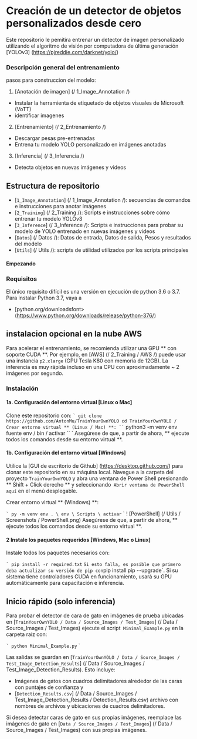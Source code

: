 # Creación de un detector de objetos personalizados desde cero

Este repositorio le pemitira entrenar un detector de imagen personalizado utilizando el algoritmo de visión por computadora de última generación [YOLOv3] (https://pjreddie.com/darknet/yolo/)

### Descripción general del entrenamiento

pasos para construccion del modelo:

 1. [Anotación de imagen] (/ 1_Image_Annotation /)
- Instalar la herramienta de etiquetado de objetos visuales de Microsoft (VoTT)
- identificar imagenes
 2. [Entrenamiento] (/ 2_Entrenamiento /)
 - Descargar pesas pre-entrenadas
 - Entrena tu modelo YOLO personalizado en imágenes anotadas
 3. [Inferencia] (/ 3_Inferencia /)
 - Detecta objetos en nuevas imágenes y videos

## Estructura de repositorio
+ [`1_Image_Annotation`] (/ 1_Image_Annotation /): secuencias de comandos e instrucciones para anotar imágenes
+ [`2_Training`] (/ 2_Training /): Scripts e instrucciones sobre cómo entrenar tu modelo YOLOv3
+ [`3_Inference`] (/ 3_Inference /): Scripts e instrucciones para probar su modelo de YOLO entrenado en nuevas imágenes y videos
+ [`Datos`] (/ Datos /): Datos de entrada, Datos de salida, Pesos y resultados del modelo
+ [`Utils`] (/ Utils /): scripts de utilidad utilizados por los scripts principales

#### Empezando

### Requisitos
El único requisito difícil es una versión en ejecución de python 3.6 o 3.7. Para instalar Python 3.7, vaya a
- [python.org/downloadsfont>(https://www.python.org/downloads/release/python-376/)


## instalacion opcional en la nube AWS
Para acelerar el entrenamiento, se recomienda utilizar una GPU ** con soporte CUDA **. Por ejemplo, en [AWS] (/ 2_Training / AWS /) puede usar una instancia `p2.xlarge` (GPU Tesla K80 con memoria de 12GB). La inferencia es muy rápida incluso en una CPU con aproximadamente ~ 2 imágenes por segundo.


### Instalación

#### 1a. Configuración del entorno virtual [Linux o Mac]

Clone este repositorio con:
`` `
git clone https://github.com/AntonMu/TrainYourOwnYOLO
cd TrainYourOwnYOLO /
`` `
Crear entorno virtual ** (Linux / Mac) **:
`` `
python3 -m venv env
fuente env / bin / activar
`` `
Asegúrese de que, a partir de ahora, ** ejecute todos los comandos desde su entorno virtual **.

#### 1b. Configuración del entorno virtual [Windows]
Utilice la [GUI de escritorio de Github] (https://desktop.github.com/) para clonar este repositorio en su máquina local. Navegue a la carpeta del proyecto `TrainYourOwnYOLO` y abra una ventana de Power Shell presionando ** Shift + Click derecho ** y seleccionando` Abrir ventana de PowerShell aquí` en el menú desplegable.

Crear entorno virtual ** (Windows) **:

`` `
py -m venv env
. \ env \ Scripts \ activar
`` `
! [PowerShell] (/ Utils / Screenshots / PowerShell.png)
Asegúrese de que, a partir de ahora, ** ejecute todos los comandos desde su entorno virtual **.

#### 2 Instale los paquetes requeridos [Windows, Mac o Linux]
Instale todos los paquetes necesarios con:

`` `
pip install -r required.txt
`` `
Si esto falla, es posible que primero deba actualizar su versión de pip con `pip install pip --upgrade`. Si su sistema tiene controladores CUDA en funcionamiento, usará su GPU automáticamente para capacitación e inferencia.

## Inicio rápido (solo inferencia)
Para probar el detector de cara de gato en imágenes de prueba ubicadas en [`TrainYourOwnYOLO / Data / Source_Images / Test_Images`] (/ Data / Source_Images / Test_Images) ejecute el script` Minimal_Example.py` en la carpeta raíz con:

`` `
python Minimal_Example.py
`` `

Las salidas se guardan en [`TrainYourOwnYOLO / Data / Source_Images / Test_Image_Detection_Results`] (/ Data / Source_Images / Test_Image_Detection_Results). Esto incluye:
 - Imágenes de gatos con cuadros delimitadores alrededor de las caras con puntajes de confianza y
 - [`Detection_Results.csv`] (/ Data / Source_Images / Test_Image_Detection_Results / Detection_Results.csv) archivo con nombres de archivos y ubicaciones de cuadros delimitadores.

 Si desea detectar caras de gato en sus propias imágenes, reemplace las imágenes de gato en [`Data / Source_Images / Test_Images`] (/ Data / Source_Images / Test_Images) con sus propias imágenes.

